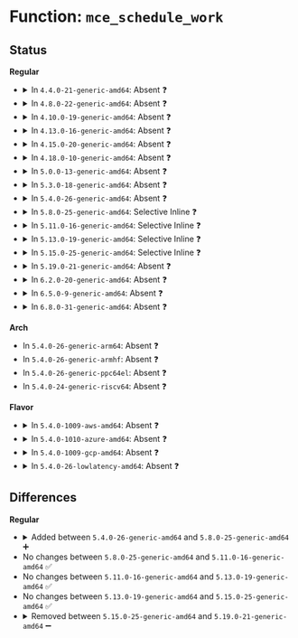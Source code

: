 # Function: <code>mce_schedule_work</code>

## Status
<b>Regular</b>
<ul>
<li>
<details>
<summary>In <code>4.4.0-21-generic-amd64</code>: Absent ❓</summary>

```json
{
  "name": "mce_schedule_work",
  "collision_type": "Unique Static",
  "inline_type": "Selective",
  "funcs": [
    {
      "addr": 18446744071579125856,
      "name": "mce_schedule_work",
      "external": false,
      "loc": "arch/x86/kernel/cpu/mcheck/mce.c:449",
      "file": "arch/x86/kernel/cpu/mcheck/mce.c",
      "inline": "not declared, inlined",
      "caller_inline": [
        "arch/x86/kernel/cpu/mcheck/mce.c:mcheck_late_init",
        "arch/x86/kernel/cpu/mcheck/mce.c:mce_irq_work_cb",
        "arch/x86/kernel/cpu/mcheck/mce.c:machine_check_poll",
        "arch/x86/kernel/cpu/mcheck/mce.c:do_machine_check"
      ],
      "caller_func": [
        "arch/x86/kernel/cpu/mcheck/mce.c:mcheck_late_init",
        "arch/x86/kernel/cpu/mcheck/mce.c:mce_irq_work_cb",
        "arch/x86/kernel/cpu/mcheck/mce.c:machine_check_poll",
        "arch/x86/kernel/cpu/mcheck/mce.c:do_machine_check"
      ]
    }
  ],
  "symbols": [
    {
      "addr": 18446744071579125856,
      "name": "mce_schedule_work.part.20",
      "section": ".text",
      "bind": "STB_LOCAL",
      "size": 41
    }
  ]
}
```
</details>
</li>
<li>
<details>
<summary>In <code>4.8.0-22-generic-amd64</code>: Absent ❓</summary>

```json
{
  "name": "mce_schedule_work",
  "collision_type": "Unique Static",
  "inline_type": "Selective",
  "funcs": [
    {
      "addr": 18446744071595176397,
      "name": "mce_schedule_work",
      "external": false,
      "loc": "arch/x86/kernel/cpu/mcheck/mce.c:492",
      "file": "arch/x86/kernel/cpu/mcheck/mce.c",
      "inline": "not declared, inlined",
      "caller_inline": [
        "arch/x86/kernel/cpu/mcheck/mce.c:mcheck_late_init",
        "arch/x86/kernel/cpu/mcheck/mce.c:do_machine_check",
        "arch/x86/kernel/cpu/mcheck/mce.c:machine_check_poll",
        "arch/x86/kernel/cpu/mcheck/mce.c:mce_irq_work_cb"
      ],
      "caller_func": [
        "arch/x86/kernel/cpu/mcheck/mce.c:mcheck_late_init",
        "arch/x86/kernel/cpu/mcheck/mce.c:do_machine_check",
        "arch/x86/kernel/cpu/mcheck/mce.c:machine_check_poll",
        "arch/x86/kernel/cpu/mcheck/mce.c:mce_irq_work_cb"
      ]
    }
  ],
  "symbols": [
    {
      "addr": 18446744071579125936,
      "name": "mce_schedule_work.part.21",
      "section": ".text",
      "bind": "STB_LOCAL",
      "size": 41
    }
  ]
}
```
</details>
</li>
<li>
<details>
<summary>In <code>4.10.0-19-generic-amd64</code>: Absent ❓</summary>

```json
{
  "name": "mce_schedule_work",
  "collision_type": "Unique Static",
  "inline_type": "Selective",
  "funcs": [
    {
      "addr": 18446744071595419662,
      "name": "mce_schedule_work",
      "external": false,
      "loc": "arch/x86/kernel/cpu/mcheck/mce.c:517",
      "file": "arch/x86/kernel/cpu/mcheck/mce.c",
      "inline": "not declared, inlined",
      "caller_inline": [
        "arch/x86/kernel/cpu/mcheck/mce.c:mcheck_late_init",
        "arch/x86/kernel/cpu/mcheck/mce.c:do_machine_check",
        "arch/x86/kernel/cpu/mcheck/mce.c:machine_check_poll",
        "arch/x86/kernel/cpu/mcheck/mce.c:mce_irq_work_cb"
      ],
      "caller_func": [
        "arch/x86/kernel/cpu/mcheck/mce.c:mcheck_late_init",
        "arch/x86/kernel/cpu/mcheck/mce.c:do_machine_check",
        "arch/x86/kernel/cpu/mcheck/mce.c:machine_check_poll",
        "arch/x86/kernel/cpu/mcheck/mce.c:mce_irq_work_cb"
      ]
    }
  ],
  "symbols": [
    {
      "addr": 18446744071579133136,
      "name": "mce_schedule_work.part.18",
      "section": ".text",
      "bind": "STB_LOCAL",
      "size": 35
    }
  ]
}
```
</details>
</li>
<li>
<details>
<summary>In <code>4.13.0-16-generic-amd64</code>: Absent ❓</summary>

```json
{
  "name": "mce_schedule_work",
  "collision_type": "Unique Static",
  "inline_type": "Selective",
  "funcs": [
    {
      "addr": 18446744071596339665,
      "name": "mce_schedule_work",
      "external": false,
      "loc": "arch/x86/kernel/cpu/mcheck/mce.c:448",
      "file": "arch/x86/kernel/cpu/mcheck/mce.c",
      "inline": "not declared, inlined",
      "caller_inline": [
        "arch/x86/kernel/cpu/mcheck/mce.c:mcheck_late_init",
        "arch/x86/kernel/cpu/mcheck/mce.c:do_machine_check",
        "arch/x86/kernel/cpu/mcheck/mce.c:machine_check_poll",
        "arch/x86/kernel/cpu/mcheck/mce.c:mce_irq_work_cb"
      ],
      "caller_func": [
        "arch/x86/kernel/cpu/mcheck/mce.c:mcheck_late_init",
        "arch/x86/kernel/cpu/mcheck/mce.c:do_machine_check",
        "arch/x86/kernel/cpu/mcheck/mce.c:machine_check_poll",
        "arch/x86/kernel/cpu/mcheck/mce.c:mce_irq_work_cb"
      ]
    }
  ],
  "symbols": [
    {
      "addr": 18446744071579132256,
      "name": "mce_schedule_work.part.16",
      "section": ".text",
      "bind": "STB_LOCAL",
      "size": 35
    }
  ]
}
```
</details>
</li>
<li>
<details>
<summary>In <code>4.15.0-20-generic-amd64</code>: Absent ❓</summary>

```json
{
  "name": "mce_schedule_work",
  "collision_type": "Unique Static",
  "inline_type": "Selective",
  "funcs": [
    {
      "addr": 18446744071602657898,
      "name": "mce_schedule_work",
      "external": false,
      "loc": "arch/x86/kernel/cpu/mcheck/mce.c:457",
      "file": "arch/x86/kernel/cpu/mcheck/mce.c",
      "inline": "not declared, inlined",
      "caller_inline": [
        "arch/x86/kernel/cpu/mcheck/mce.c:mcheck_late_init",
        "arch/x86/kernel/cpu/mcheck/mce.c:do_machine_check",
        "arch/x86/kernel/cpu/mcheck/mce.c:machine_check_poll",
        "arch/x86/kernel/cpu/mcheck/mce.c:mce_irq_work_cb"
      ],
      "caller_func": [
        "arch/x86/kernel/cpu/mcheck/mce.c:mcheck_late_init",
        "arch/x86/kernel/cpu/mcheck/mce.c:do_machine_check",
        "arch/x86/kernel/cpu/mcheck/mce.c:machine_check_poll",
        "arch/x86/kernel/cpu/mcheck/mce.c:mce_irq_work_cb"
      ]
    }
  ],
  "symbols": [
    {
      "addr": 18446744071579146640,
      "name": "mce_schedule_work.part.16",
      "section": ".text",
      "bind": "STB_LOCAL",
      "size": 35
    }
  ]
}
```
</details>
</li>
<li>
<details>
<summary>In <code>4.18.0-10-generic-amd64</code>: Absent ❓</summary>

```json
{
  "name": "mce_schedule_work",
  "collision_type": "Unique Static",
  "inline_type": "Selective",
  "funcs": [
    {
      "addr": 18446744071602829222,
      "name": "mce_schedule_work",
      "external": false,
      "loc": "arch/x86/kernel/cpu/mcheck/mce.c:454",
      "file": "arch/x86/kernel/cpu/mcheck/mce.c",
      "inline": "not declared, inlined",
      "caller_inline": [
        "arch/x86/kernel/cpu/mcheck/mce.c:mcheck_late_init",
        "arch/x86/kernel/cpu/mcheck/mce.c:do_machine_check",
        "arch/x86/kernel/cpu/mcheck/mce.c:machine_check_poll",
        "arch/x86/kernel/cpu/mcheck/mce.c:mce_irq_work_cb"
      ],
      "caller_func": [
        "arch/x86/kernel/cpu/mcheck/mce.c:mcheck_late_init",
        "arch/x86/kernel/cpu/mcheck/mce.c:do_machine_check",
        "arch/x86/kernel/cpu/mcheck/mce.c:machine_check_poll",
        "arch/x86/kernel/cpu/mcheck/mce.c:mce_irq_work_cb"
      ]
    }
  ],
  "symbols": [
    {
      "addr": 18446744071579156976,
      "name": "mce_schedule_work.part.18",
      "section": ".text",
      "bind": "STB_LOCAL",
      "size": 35
    }
  ]
}
```
</details>
</li>
<li>
<details>
<summary>In <code>5.0.0-13-generic-amd64</code>: Absent ❓</summary>

```json
{
  "name": "mce_schedule_work",
  "collision_type": "Unique Static",
  "inline_type": "Selective",
  "funcs": [
    {
      "addr": 18446744071604623193,
      "name": "mce_schedule_work",
      "external": false,
      "loc": "arch/x86/kernel/cpu/mce/core.c:452",
      "file": "arch/x86/kernel/cpu/mce/core.c",
      "inline": "not declared, inlined",
      "caller_inline": [
        "arch/x86/kernel/cpu/mce/core.c:mcheck_late_init",
        "arch/x86/kernel/cpu/mce/core.c:do_machine_check",
        "arch/x86/kernel/cpu/mce/core.c:machine_check_poll",
        "arch/x86/kernel/cpu/mce/core.c:mce_irq_work_cb"
      ],
      "caller_func": [
        "arch/x86/kernel/cpu/mce/core.c:mcheck_late_init",
        "arch/x86/kernel/cpu/mce/core.c:do_machine_check",
        "arch/x86/kernel/cpu/mce/core.c:machine_check_poll",
        "arch/x86/kernel/cpu/mce/core.c:mce_irq_work_cb"
      ]
    }
  ],
  "symbols": [
    {
      "addr": 18446744071579146464,
      "name": "mce_schedule_work.part.17",
      "section": ".text",
      "bind": "STB_LOCAL",
      "size": 35
    }
  ]
}
```
</details>
</li>
<li>
<details>
<summary>In <code>5.3.0-18-generic-amd64</code>: Absent ❓</summary>

```json
{
  "name": "mce_schedule_work",
  "collision_type": "Unique Static",
  "inline_type": "Selective",
  "funcs": [
    {
      "addr": 18446744071604720372,
      "name": "mce_schedule_work",
      "external": false,
      "loc": "arch/x86/kernel/cpu/mce/core.c:469",
      "file": "arch/x86/kernel/cpu/mce/core.c",
      "inline": "not declared, inlined",
      "caller_inline": [
        "arch/x86/kernel/cpu/mce/core.c:mcheck_late_init",
        "arch/x86/kernel/cpu/mce/core.c:machine_check_poll",
        "arch/x86/kernel/cpu/mce/core.c:mce_irq_work_cb"
      ],
      "caller_func": [
        "arch/x86/kernel/cpu/mce/core.c:mcheck_late_init",
        "arch/x86/kernel/cpu/mce/core.c:machine_check_poll",
        "arch/x86/kernel/cpu/mce/core.c:mce_irq_work_cb"
      ]
    }
  ],
  "symbols": [
    {
      "addr": 18446744071579158672,
      "name": "mce_schedule_work.part.0",
      "section": ".text",
      "bind": "STB_LOCAL",
      "size": 35
    }
  ]
}
```
</details>
</li>
<li>
<details>
<summary>In <code>5.4.0-26-generic-amd64</code>: Absent ❓</summary>

```json
{
  "name": "mce_schedule_work",
  "collision_type": "Unique Static",
  "inline_type": "Selective",
  "funcs": [
    {
      "addr": 18446744071604733496,
      "name": "mce_schedule_work",
      "external": false,
      "loc": "arch/x86/kernel/cpu/mce/core.c:469",
      "file": "arch/x86/kernel/cpu/mce/core.c",
      "inline": "not declared, inlined",
      "caller_inline": [
        "arch/x86/kernel/cpu/mce/core.c:mcheck_late_init",
        "arch/x86/kernel/cpu/mce/core.c:machine_check_poll",
        "arch/x86/kernel/cpu/mce/core.c:mce_irq_work_cb"
      ],
      "caller_func": [
        "arch/x86/kernel/cpu/mce/core.c:mcheck_late_init",
        "arch/x86/kernel/cpu/mce/core.c:machine_check_poll",
        "arch/x86/kernel/cpu/mce/core.c:mce_irq_work_cb"
      ]
    }
  ],
  "symbols": [
    {
      "addr": 18446744071579161168,
      "name": "mce_schedule_work.part.0",
      "section": ".text",
      "bind": "STB_LOCAL",
      "size": 35
    }
  ]
}
```
</details>
</li>
<li>
<details>
<summary>In <code>5.8.0-25-generic-amd64</code>: Selective Inline ❓</summary>

```c
void mce_schedule_work()
```

```json
{
  "name": "mce_schedule_work",
  "collision_type": "Unique Static",
  "inline_type": "Selective",
  "funcs": [
    {
      "addr": 18446744071579181653,
      "name": "mce_schedule_work",
      "external": false,
      "loc": "arch/x86/kernel/cpu/mce/core.c:451",
      "file": "arch/x86/kernel/cpu/mce/core.c",
      "inline": "not declared, inlined",
      "caller_inline": [
        "arch/x86/kernel/cpu/mce/core.c:mce_irq_work_cb"
      ],
      "caller_func": [
        "arch/x86/kernel/cpu/mce/core.c:mcheck_late_init"
      ]
    }
  ],
  "symbols": [
    {
      "addr": 18446744071579181312,
      "name": "mce_schedule_work",
      "section": ".text",
      "bind": "STB_LOCAL",
      "size": 46
    }
  ]
}
```
</details>
</li>
<li>
<details>
<summary>In <code>5.11.0-16-generic-amd64</code>: Selective Inline ❓</summary>

```c
void mce_schedule_work()
```

```json
{
  "name": "mce_schedule_work",
  "collision_type": "Unique Static",
  "inline_type": "Selective",
  "funcs": [
    {
      "addr": 18446744071579178053,
      "name": "mce_schedule_work",
      "external": false,
      "loc": "arch/x86/kernel/cpu/mce/core.c:517",
      "file": "arch/x86/kernel/cpu/mce/core.c",
      "inline": "not declared, inlined",
      "caller_inline": [
        "arch/x86/kernel/cpu/mce/core.c:mce_irq_work_cb"
      ],
      "caller_func": [
        "arch/x86/kernel/cpu/mce/core.c:mcheck_late_init"
      ]
    }
  ],
  "symbols": [
    {
      "addr": 18446744071579177520,
      "name": "mce_schedule_work",
      "section": ".text",
      "bind": "STB_LOCAL",
      "size": 46
    }
  ]
}
```
</details>
</li>
<li>
<details>
<summary>In <code>5.13.0-19-generic-amd64</code>: Selective Inline ❓</summary>

```c
void mce_schedule_work()
```

```json
{
  "name": "mce_schedule_work",
  "collision_type": "Unique Static",
  "inline_type": "Selective",
  "funcs": [
    {
      "addr": 18446744071579184053,
      "name": "mce_schedule_work",
      "external": false,
      "loc": "arch/x86/kernel/cpu/mce/core.c:517",
      "file": "arch/x86/kernel/cpu/mce/core.c",
      "inline": "not declared, inlined",
      "caller_inline": [
        "arch/x86/kernel/cpu/mce/core.c:mce_irq_work_cb"
      ],
      "caller_func": [
        "arch/x86/kernel/cpu/mce/core.c:mcheck_late_init"
      ]
    }
  ],
  "symbols": [
    {
      "addr": 18446744071579183520,
      "name": "mce_schedule_work",
      "section": ".text",
      "bind": "STB_LOCAL",
      "size": 46
    }
  ]
}
```
</details>
</li>
<li>
<details>
<summary>In <code>5.15.0-25-generic-amd64</code>: Selective Inline ❓</summary>

```c
void mce_schedule_work()
```

```json
{
  "name": "mce_schedule_work",
  "collision_type": "Unique Static",
  "inline_type": "Selective",
  "funcs": [
    {
      "addr": 18446744071579218101,
      "name": "mce_schedule_work",
      "external": false,
      "loc": "arch/x86/kernel/cpu/mce/core.c:526",
      "file": "arch/x86/kernel/cpu/mce/core.c",
      "inline": "not declared, inlined",
      "caller_inline": [
        "arch/x86/kernel/cpu/mce/core.c:mce_irq_work_cb"
      ],
      "caller_func": [
        "arch/x86/kernel/cpu/mce/core.c:mcheck_late_init"
      ]
    }
  ],
  "symbols": [
    {
      "addr": 18446744071579217760,
      "name": "mce_schedule_work",
      "section": ".text",
      "bind": "STB_LOCAL",
      "size": 46
    }
  ]
}
```
</details>
</li>
<li>
<details>
<summary>In <code>5.19.0-21-generic-amd64</code>: Absent ❓</summary>

```json
{
  "name": "mce_schedule_work",
  "collision_type": "Unique Static",
  "inline_type": "Full",
  "funcs": [
    {
      "addr": 18446744071616980688,
      "name": "mce_schedule_work",
      "external": false,
      "loc": "arch/x86/kernel/cpu/mce/core.c:451",
      "file": "arch/x86/kernel/cpu/mce/core.c",
      "inline": "not declared, inlined",
      "caller_inline": [
        "arch/x86/kernel/cpu/mce/core.c:mcheck_late_init",
        "arch/x86/kernel/cpu/mce/core.c:mcheck_late_init",
        "arch/x86/kernel/cpu/mce/core.c:mce_irq_work_cb",
        "arch/x86/kernel/cpu/mce/core.c:mce_irq_work_cb"
      ],
      "caller_func": []
    }
  ],
  "symbols": []
}
```
</details>
</li>
<li>
<details>
<summary>In <code>6.2.0-20-generic-amd64</code>: Absent ❓</summary>

```json
{
  "name": "mce_schedule_work",
  "collision_type": "Unique Static",
  "inline_type": "Full",
  "funcs": [
    {
      "addr": 18446744071627601400,
      "name": "mce_schedule_work",
      "external": false,
      "loc": "arch/x86/kernel/cpu/mce/core.c:451",
      "file": "arch/x86/kernel/cpu/mce/core.c",
      "inline": "not declared, inlined",
      "caller_inline": [
        "arch/x86/kernel/cpu/mce/core.c:mcheck_late_init",
        "arch/x86/kernel/cpu/mce/core.c:mcheck_late_init",
        "arch/x86/kernel/cpu/mce/core.c:mce_irq_work_cb",
        "arch/x86/kernel/cpu/mce/core.c:mce_irq_work_cb"
      ],
      "caller_func": []
    }
  ],
  "symbols": []
}
```
</details>
</li>
<li>
<details>
<summary>In <code>6.5.0-9-generic-amd64</code>: Absent ❓</summary>

```json
{
  "name": "mce_schedule_work",
  "collision_type": "Unique Static",
  "inline_type": "Full",
  "funcs": [
    {
      "addr": 18446744071619355464,
      "name": "mce_schedule_work",
      "external": false,
      "loc": "arch/x86/kernel/cpu/mce/core.c:445",
      "file": "arch/x86/kernel/cpu/mce/core.c",
      "inline": "not declared, inlined",
      "caller_inline": [
        "arch/x86/kernel/cpu/mce/core.c:mcheck_late_init",
        "arch/x86/kernel/cpu/mce/core.c:mcheck_late_init",
        "arch/x86/kernel/cpu/mce/core.c:set_bank",
        "arch/x86/kernel/cpu/mce/core.c:set_bank",
        "arch/x86/kernel/cpu/mce/core.c:mce_irq_work_cb",
        "arch/x86/kernel/cpu/mce/core.c:mce_irq_work_cb"
      ],
      "caller_func": []
    }
  ],
  "symbols": []
}
```
</details>
</li>
<li>
<details>
<summary>In <code>6.8.0-31-generic-amd64</code>: Absent ❓</summary>

```json
{
  "name": "mce_schedule_work",
  "collision_type": "Unique Static",
  "inline_type": "Full",
  "funcs": [
    {
      "addr": 18446744071621649480,
      "name": "mce_schedule_work",
      "external": false,
      "loc": "arch/x86/kernel/cpu/mce/core.c:476",
      "file": "arch/x86/kernel/cpu/mce/core.c",
      "inline": "not declared, inlined",
      "caller_inline": [
        "arch/x86/kernel/cpu/mce/core.c:mcheck_late_init",
        "arch/x86/kernel/cpu/mce/core.c:mcheck_late_init",
        "arch/x86/kernel/cpu/mce/core.c:set_bank",
        "arch/x86/kernel/cpu/mce/core.c:set_bank",
        "arch/x86/kernel/cpu/mce/core.c:mce_irq_work_cb",
        "arch/x86/kernel/cpu/mce/core.c:mce_irq_work_cb"
      ],
      "caller_func": []
    }
  ],
  "symbols": []
}
```
</details>
</li>
</ul>
<b>Arch</b>
<ul>
<li>
In <code>5.4.0-26-generic-arm64</code>: Absent ❓
</li>
<li>
In <code>5.4.0-26-generic-armhf</code>: Absent ❓
</li>
<li>
In <code>5.4.0-26-generic-ppc64el</code>: Absent ❓
</li>
<li>
In <code>5.4.0-24-generic-riscv64</code>: Absent ❓
</li>
</ul>
<b>Flavor</b>
<ul>
<li>
<details>
<summary>In <code>5.4.0-1009-aws-amd64</code>: Absent ❓</summary>

```json
{
  "name": "mce_schedule_work",
  "collision_type": "Unique Static",
  "inline_type": "Selective",
  "funcs": [
    {
      "addr": 18446744071604659799,
      "name": "mce_schedule_work",
      "external": false,
      "loc": "arch/x86/kernel/cpu/mce/core.c:469",
      "file": "arch/x86/kernel/cpu/mce/core.c",
      "inline": "not declared, inlined",
      "caller_inline": [
        "arch/x86/kernel/cpu/mce/core.c:mcheck_late_init",
        "arch/x86/kernel/cpu/mce/core.c:machine_check_poll",
        "arch/x86/kernel/cpu/mce/core.c:mce_irq_work_cb"
      ],
      "caller_func": [
        "arch/x86/kernel/cpu/mce/core.c:mcheck_late_init",
        "arch/x86/kernel/cpu/mce/core.c:machine_check_poll",
        "arch/x86/kernel/cpu/mce/core.c:mce_irq_work_cb"
      ]
    }
  ],
  "symbols": [
    {
      "addr": 18446744071579161536,
      "name": "mce_schedule_work.part.0",
      "section": ".text",
      "bind": "STB_LOCAL",
      "size": 35
    }
  ]
}
```
</details>
</li>
<li>
<details>
<summary>In <code>5.4.0-1010-azure-amd64</code>: Absent ❓</summary>

```json
{
  "name": "mce_schedule_work",
  "collision_type": "Unique Static",
  "inline_type": "Selective",
  "funcs": [
    {
      "addr": 18446744071604627496,
      "name": "mce_schedule_work",
      "external": false,
      "loc": "arch/x86/kernel/cpu/mce/core.c:469",
      "file": "arch/x86/kernel/cpu/mce/core.c",
      "inline": "not declared, inlined",
      "caller_inline": [
        "arch/x86/kernel/cpu/mce/core.c:mcheck_late_init",
        "arch/x86/kernel/cpu/mce/core.c:machine_check_poll",
        "arch/x86/kernel/cpu/mce/core.c:mce_irq_work_cb"
      ],
      "caller_func": [
        "arch/x86/kernel/cpu/mce/core.c:mcheck_late_init",
        "arch/x86/kernel/cpu/mce/core.c:machine_check_poll",
        "arch/x86/kernel/cpu/mce/core.c:mce_irq_work_cb"
      ]
    }
  ],
  "symbols": [
    {
      "addr": 18446744071579093056,
      "name": "mce_schedule_work.part.0",
      "section": ".text",
      "bind": "STB_LOCAL",
      "size": 35
    }
  ]
}
```
</details>
</li>
<li>
<details>
<summary>In <code>5.4.0-1009-gcp-amd64</code>: Absent ❓</summary>

```json
{
  "name": "mce_schedule_work",
  "collision_type": "Unique Static",
  "inline_type": "Selective",
  "funcs": [
    {
      "addr": 18446744071604737562,
      "name": "mce_schedule_work",
      "external": false,
      "loc": "arch/x86/kernel/cpu/mce/core.c:469",
      "file": "arch/x86/kernel/cpu/mce/core.c",
      "inline": "not declared, inlined",
      "caller_inline": [
        "arch/x86/kernel/cpu/mce/core.c:mcheck_late_init",
        "arch/x86/kernel/cpu/mce/core.c:machine_check_poll",
        "arch/x86/kernel/cpu/mce/core.c:mce_irq_work_cb"
      ],
      "caller_func": [
        "arch/x86/kernel/cpu/mce/core.c:mcheck_late_init",
        "arch/x86/kernel/cpu/mce/core.c:machine_check_poll",
        "arch/x86/kernel/cpu/mce/core.c:mce_irq_work_cb"
      ]
    }
  ],
  "symbols": [
    {
      "addr": 18446744071579161088,
      "name": "mce_schedule_work.part.0",
      "section": ".text",
      "bind": "STB_LOCAL",
      "size": 35
    }
  ]
}
```
</details>
</li>
<li>
<details>
<summary>In <code>5.4.0-26-lowlatency-amd64</code>: Absent ❓</summary>

```json
{
  "name": "mce_schedule_work",
  "collision_type": "Unique Static",
  "inline_type": "Selective",
  "funcs": [
    {
      "addr": 18446744071604737608,
      "name": "mce_schedule_work",
      "external": false,
      "loc": "arch/x86/kernel/cpu/mce/core.c:469",
      "file": "arch/x86/kernel/cpu/mce/core.c",
      "inline": "not declared, inlined",
      "caller_inline": [
        "arch/x86/kernel/cpu/mce/core.c:mcheck_late_init",
        "arch/x86/kernel/cpu/mce/core.c:machine_check_poll",
        "arch/x86/kernel/cpu/mce/core.c:mce_irq_work_cb"
      ],
      "caller_func": [
        "arch/x86/kernel/cpu/mce/core.c:mcheck_late_init",
        "arch/x86/kernel/cpu/mce/core.c:machine_check_poll",
        "arch/x86/kernel/cpu/mce/core.c:mce_irq_work_cb"
      ]
    }
  ],
  "symbols": [
    {
      "addr": 18446744071579166224,
      "name": "mce_schedule_work.part.0",
      "section": ".text",
      "bind": "STB_LOCAL",
      "size": 35
    }
  ]
}
```
</details>
</li>
</ul>

## Differences
<b>Regular</b>
<ul>
<li>
<details>
<summary>Added between <code>5.4.0-26-generic-amd64</code> and <code>5.8.0-25-generic-amd64</code> ➕</summary>

```c
void mce_schedule_work()
```
</details>
</li>
<li>
No changes between <code>5.8.0-25-generic-amd64</code> and <code>5.11.0-16-generic-amd64</code> ✅
</li>
<li>
No changes between <code>5.11.0-16-generic-amd64</code> and <code>5.13.0-19-generic-amd64</code> ✅
</li>
<li>
No changes between <code>5.13.0-19-generic-amd64</code> and <code>5.15.0-25-generic-amd64</code> ✅
</li>
<li>
<details>
<summary>Removed between <code>5.15.0-25-generic-amd64</code> and <code>5.19.0-21-generic-amd64</code> ➖</summary>

```c
void mce_schedule_work()
```
</details>
</li>
</ul>
